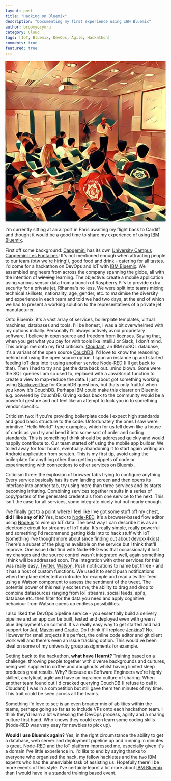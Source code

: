 ```yaml
---
layout: post
title: "Hacking on Bluemix"
description: "Documenting my first experience using IBM Bluemix"
author: broomyocymru
category: Cloud
tags: [IoT, Bluemix, DevOps, Agile, Hackathon]
comments: true
featured: true
---
```


![Capgemini Bluemix Hackathon](/images/2016-07-29-hacking-on-bluemix/capgemini_hackathon.JPG)

I'm currently sitting at an airport in Paris awaiting my flight back to Cardiff and thought it would be a good time to share my experience of using [IBM Bluemix](http://www.ibm.com/cloud-computing/bluemix/what-is-bluemix/).

First off some background: [Capgemini](https://www.capgemini.com) has its own [University Campus Capgemini Les Fontaines](http://www.les-fontaines.com)! It's not mentioned enough when attracting people to our team (btw [we're hiring!](https://www.uk.capgemini.com/jobs/search/java?submit=Search)), good food and drink - catering for all tastes. I'd come for a hackathon on DevOps and IoT with [IBM Bluemix](http://www.ibm.com/cloud-computing/bluemix/what-is-bluemix/). We assembled engineers from across the company spanning the globe, all with the intention of ~~winning~~ learning. The objective: create a mobile application using various sensor data from a bunch of Raspberry Pi's to provide extra security for a private jet, Rihanna's no less. We were split into teams mixing technical skillsets, nationality, age, gender, etc. to maximise the diversity and experience in each team and told we had two days, at the end of which we had to present a working solution to the representatives of a private jet manufacturer.

Onto Bluemix, it's a vast array of services, boilerplate templates, virtual machines, databases and tools. I'll be honest, I was a bit overwhelmed with my options initially. Personally I'll always actively avoid proprietary software, I believe in open source and freedom from licenses. Saying that, when you get what you pay for with tools like IntelliJ or Slack,  I don't mind. This brings me onto my first criticism. [Cloudant](https://cloudant.com/), an IBM noSQL database, it's a variant of the open source [CouchDB](http://couchdb.apache.org/). I'd love to know the reasoning behind not using the open source option. I spun an instance up and started feeding IoT data into it using another service [Node-RED](http://nodered.org/) (I'll get back to that). Then I had to try and get the data back out...mind blown. Gone were the SQL queries I am so used to, replaced with a JavaScript function to create a view to map-reduce the data. I just about got something working using [Stackoverflow](http://stackoverflow.com/) for CouchDB questions, but thats only fruitful when you know it's CouchDB. Perhaps IBM could make this clearer on Bluemix e.g. powered by CouchDB. Giving kudos back to the community would be a powerful gesture and not feel like an attempt to lock you in to something vendor specific.

Criticism two: if you're providing boilerplate code I expect high standards and good basic structure to the code. Unfortunately the ones I saw were primitive "Hello World"-type examples, which for us fell down like a house of cards as you try and bend it into some sort of order and coding standards. This is something I think should be addressed quickly and would happily contribute to. Our team started off using the mobile app builder. We toiled away for four hours, eventually abandoning it to start again writing an Android application from scratch. This is my first tip, avoid using the boilerplate for anything other than getting snippets of code or experimenting with connections to other services on Bluemix.

Criticism three: the explosion of browser tabs trying to configure anything. Every service basically has its own landing screen and then opens its interface into another tab, try using more than three services and its starts becoming irritating. Combining services together results in a series of copy/pastes of the generated credentials from one service to the next. This isn't the case for all services, some integrate nicely but not nearly enough.

I've finally got to a point where I feel like I've got some stuff off my chest, **did I like any of it?** Yes, back to [Node-RED](http://nodered.org/). It's a browser-based flow editor using [Node.js](https://nodejs.org) to wire up IoT data. The best way I can describe it is as an electronic circuit for streams of IoT data. It's really simple, really powerful and something I'd recommend getting kids into to hack stuff with IoT (something I've thought more about since finding out about [devoxx4kids](http://www.devoxx4kids.org/)). There's a subset of the plugins available on the service but I think that'll improve. One issue I did find with Node-RED was that occassionaly it lost my changes and the source control wasn't integrated well, again something I think will be addressed soon. The integration with other services for this was really easy, [Twitter](https://twitter.com), [Watson](http://www.ibm.com/watson), Push notifications to name but three - and it has a host of custom functions. We used it to send push notifications when the plane detected an intruder for example and read a twitter feed using a Watson component to assess the sentiment of the tweet. The potential power of this really excites me; the ability to drag and drop to combine datasources ranging from IoT streams, social feeds, api's, database etc. then filter for the data you need and apply cognitive behaviour from Watson opens up endless possibilities.

I also liked the DevOps pipeline service - you essentially build a delivery pipeline and an app can be built, tested and deployed even with green / blue deployments on commit. It's a really easy way to get started and had support for [Ant](https://ant.apache.org/), [Maven](https://maven.apache.org/) and [Gradle](https://gradle.org/). Do I think it'll replace [Jenkins](https://jenkins.io/)? No. However for small projects it's perfect, the online code editor and git client work well and there's even an issue tracking option. This would've been ideal on some of my university group assignments for example.

Getting back to the hackathon, **what have I learnt?** Training based on a challenge, throwing people together with diverse backgrounds and cultures, being well supplied in coffee and doughnuts whilst having limited sleep produces great results. Why? Because as Software Engineers we're highly skilled, analytical, agile and have an ingrained culture of sharing. When another team found out I'd cracked querying CouchDB (I refuse to call it Cloudant) I was in a competition but still gave them ten minutes of my time. This trait could be seen across all the teams.

Something I'd love to see is an even broader mix of abilities within the teams, perhaps going so far as to include VPs onto each hackathon team. I think they'd learn a lot witnessing the DevOps process, agility and a sharing culture first hand. Who knows they could even learn some coding skills (Node-RED was very easy for newbies to pick up). 

**Would I use Bluemix again?** Yes, in the right circumstance the ability to get a database, web server and deployment pipeline up and running in minutes is great. Node-RED and the IoT platform impressed me, especially given it's a domain I've little experience in. I'd like to end by saying thanks to everyone who organised the hack, my fellow hackletes and the two IBM experts who had the unenviable task of assisting us. Hopefully there'll be more events of this style. I've certainly learnt a lot more about [IBM Bluemix](http://www.ibm.com/cloud-computing/bluemix/what-is-bluemix/) than I would have in a standard training based event.
